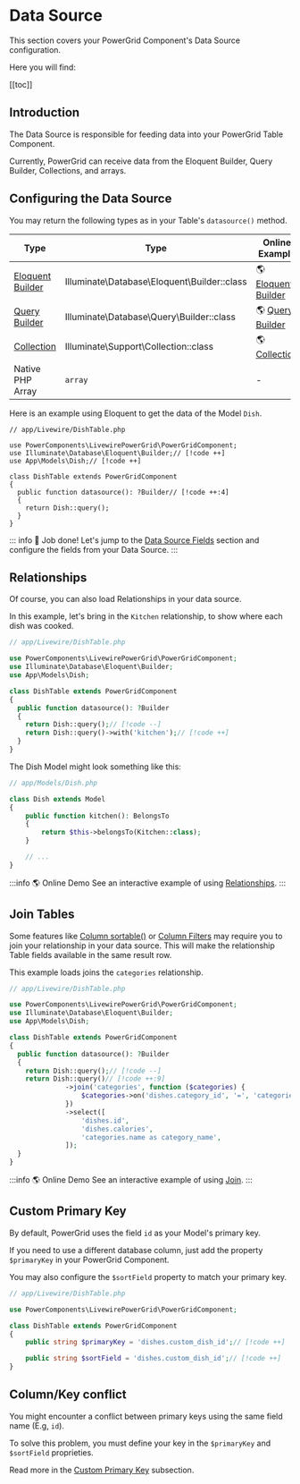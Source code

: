 # Data Source

This section covers your PowerGrid Component's Data Source configuration.

Here you will find:

[[toc]]

## Introduction

The Data Source is responsible for feeding data into your PowerGrid Table Component.

Currently, PowerGrid can receive data from the Eloquent Builder, Query Builder, Collections, and arrays.

## Configuring the Data Source

You may return the following types as in your Table's `datasource()` method.

| Type      | Type                                         | Online Example                                                       |
| ---------------- | -------------------------------------------- | -------------------------------------------------------------------- |
| [Eloquent Builder](https://laravel.com/docs/eloquent) | Illuminate\Database\Eloquent\Builder::class | 🌎 [Eloquent Builder](https://demo.livewire-powergrid.com/examples/datasource-relationship) |
| [Query Builder](https://laravel.com/docs/queries)    | Illuminate\Database\Query\Builder::class    | 🌎 [Query Builder](https://demo.livewire-powergrid.com/examples/datasource-query-builder)   |
| [Collection](https://laravel.com/docs/collections)       | Illuminate\Support\Collection::class        | 🌎 [Collection](https://demo.livewire-powergrid.com/examples/datasource-collection)         |
| Native PHP Array | `array`                                        | -                                                                    |

Here is an example using Eloquent to get the data of the Model `Dish`.

```php{9-12}
// app/Livewire/DishTable.php

use PowerComponents\LivewirePowerGrid\PowerGridComponent;
use Illuminate\Database\Eloquent\Builder;// [!code ++]
use App\Models\Dish;// [!code ++]

class DishTable extends PowerGridComponent
{
  public function datasource(): ?Builder// [!code ++:4]
  {
    return Dish::query();
  }
}
```

::: info 🎉 Job done!
Let's jump to the [Data Source Fields](/table-component/data-source-fields) section and configure the fields from your Data Source.
:::

## Relationships

Of course, you can also load Relationships in your data source.

In this example, let's bring in the `Kitchen` relationship, to show where each dish was cooked.

```php
// app/Livewire/DishTable.php

use PowerComponents\LivewirePowerGrid\PowerGridComponent;
use Illuminate\Database\Eloquent\Builder;
use App\Models\Dish;

class DishTable extends PowerGridComponent
{
  public function datasource(): ?Builder
  {
    return Dish::query();// [!code --]
    return Dish::query()->with('kitchen');// [!code ++]
  }
}
```

The Dish Model might look something like this:

```php
// app/Models/Dish.php

class Dish extends Model
{
    public function kitchen(): BelongsTo
    {
        return $this->belongsTo(Kitchen::class);
    }

    // ...
}
```

:::info 🌎 Online Demo
See an interactive example of using [Relationships](https://demo.livewire-powergrid.com/examples/datasource-relationship).
:::

## Join Tables

Some features like [Column sortable()](/table-component/component-columns.html#sortable) or [Column Filters](/table-features/filters.html) may require you to join your relationship in your data source. This will make the relationship Table fields available in the same result row.

This example loads joins the `categories` relationship.

```php
// app/Livewire/DishTable.php

use PowerComponents\LivewirePowerGrid\PowerGridComponent;
use Illuminate\Database\Eloquent\Builder;
use App\Models\Dish;

class DishTable extends PowerGridComponent
{
  public function datasource(): ?Builder
  {
    return Dish::query();// [!code --]
    return Dish::query()// [!code ++:9]
              ->join('categories', function ($categories) {
                  $categories->on('dishes.category_id', '=', 'categories.id');
              })
              ->select([
                  'dishes.id',
                  'dishes.calories',
                  'categories.name as category_name',
              ]);
  }
}
```

:::info 🌎 Online Demo
See an interactive example of using [Join](https://demo.livewire-powergrid.com/examples/datasource-join).
:::

## Custom Primary Key

By default, PowerGrid uses the field `id` as your Model's primary key.

If you need to use a different database column, just add the property `$primaryKey` in your PowerGrid Component.

You may also configure the `$sortField` property to match your primary key.

```php
// app/Livewire/DishTable.php

use PowerComponents\LivewirePowerGrid\PowerGridComponent;

class DishTable extends PowerGridComponent
{
    public string $primaryKey = 'dishes.custom_dish_id';// [!code ++]

    public string $sortField = 'dishes.custom_dish_id';// [!code ++]
}
```

## Column/Key conflict

You might encounter a conflict between primary keys using the same field name (E.g,  `id`).

To solve this problem, you must define your key in the `$primaryKey` and `$sortField` proprieties.

Read more in the [Custom Primary Key](#custom-primary-key) subsection.
